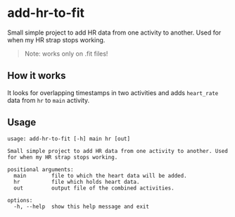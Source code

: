 # add-hr-to-fit
Small simple project to add HR data from one activity to another. Used for when my HR strap stops working.
> Note: works only on .fit files!

## How it works
It looks for overlapping timestamps in two activities and adds `heart_rate` data from `hr` to `main` activity.

## Usage
```
usage: add-hr-to-fit [-h] main hr [out]

Small simple project to add HR data from one activity to another. Used for when my HR strap stops working.

positional arguments:
  main        file to which the heart data will be added.
  hr          file which holds heart data.
  out         output file of the combined activities.

options:
  -h, --help  show this help message and exit
```
